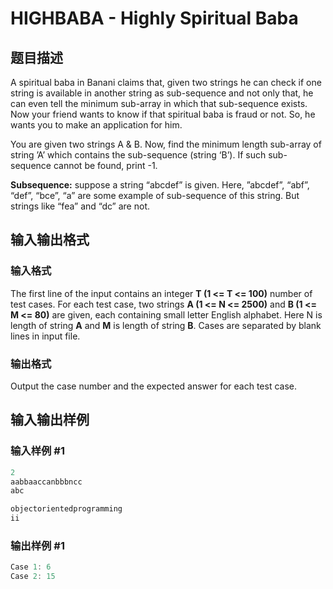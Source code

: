 # HIGHBABA - Highly Spiritual Baba

## 题目描述

A spiritual baba in Banani claims that, given two strings he can check if one string is available in another string as sub-sequence and not only that, he can even tell the minimum sub-array in which that sub-sequence exists. Now your friend wants to know if that spiritual baba is fraud or not. So, he wants you to make an application for him.

You are given two strings A & B. Now, find the minimum length sub-array of string ’A’ which contains the sub-sequence (string ‘B’). If such sub-sequence cannot be found, print -1.

**Subsequence:** suppose a string “abcdef” is given. Here, ”abcdef”, “abf”, “def”, “bce”, “a” are some example of sub-sequence of this string. But strings like “fea” and “dc” are not.

## 输入输出格式

### 输入格式

The first line of the input contains an integer **T (1 <= T <= 100)** number of test cases. For each test case, two strings **A (1 <= N <= 2500)** and **B (1 <= M <= 80)** are given, each containing small letter English alphabet. Here N is length of string **A** and **M** is length of string **B**. Cases are separated by blank lines in input file.

### 输出格式

Output the case number and the expected answer for each test case.

## 输入输出样例

### 输入样例 #1

```cpp
2
aabbaaccanbbbncc
abc

objectorientedprogramming
ii
```


### 输出样例 #1

```cpp
Case 1: 6
Case 2: 15
```


